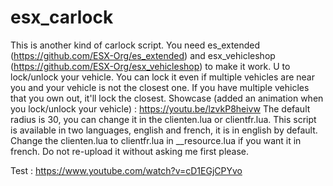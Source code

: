 # esx_carlock

This is another kind of carlock script. You need es_extended (https://github.com/ESX-Org/es_extended) and esx_vehicleshop (https://github.com/ESX-Org/esx_vehicleshop) to make it work. U to lock/unlock your vehicle. You can lock it even if multiple vehicles are near you and your vehicle is not the closest one. If you have multiple vehicles that you own out, it'll lock the closest. Showcase (added an animation when you lock/unlock your vehicle) : https://youtu.be/lzvkP8heivw The default radius is 30, you can change it in the clienten.lua or clientfr.lua. This script is available in two languages, english and french, it is in english by default. Change the clienten.lua to clientfr.lua in __resource.lua if you want it in french. Do not re-upload it without asking me first please.


Test : https://www.youtube.com/watch?v=cD1EGjCPYvo
